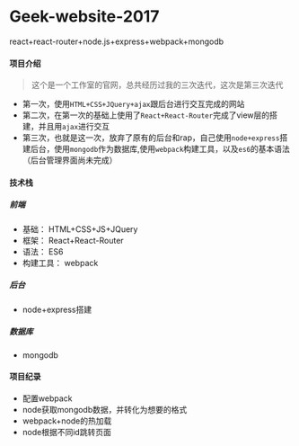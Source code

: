 # Geek-website-2017
react+react-router+node.js+express+webpack+mongodb

#### 项目介绍
> 这个是一个工作室的官网，总共经历过我的三次迭代，这次是第三次迭代
+ 第一次，使用```HTML+CSS+JQuery+ajax```跟后台进行交互完成的网站
+ 第二次，在第一次的基础上使用了```React+React-Router```完成了view层的搭建，并且用```ajax```进行交互
+ 第三次，也就是这一次，放弃了原有的后台和rap，自己使用```node+express```搭建后台，使用```mongodb```作为数据库,使用```webpack```构建工具，以及```es6```的基本语法（后台管理界面尚未完成）

#### 技术栈
##### 前端
+ 基础： HTML+CSS+JS+JQuery
+ 框架： React+React-Router
+ 语法： ES6
+ 构建工具： webpack
##### 后台
+ node+express搭建
##### 数据库
+ mongodb

#### 项目纪录
+ 配置webpack
+ node获取mongodb数据，并转化为想要的格式
+ webpack+node的热加载
+ node根据不同id跳转页面